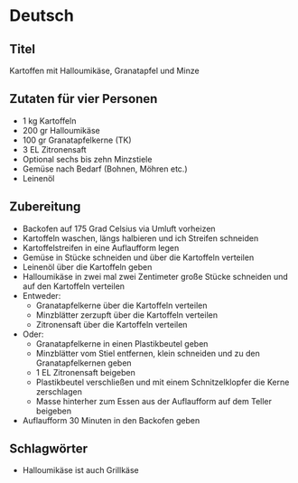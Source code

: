 # Deutsch

## Titel

Kartoffen mit Halloumikäse, Granatapfel und Minze

## Zutaten für vier Personen

* 1 kg Kartoffeln
* 200 gr Halloumikäse
* 100 gr Granatapfelkerne (TK)
* 3 EL Zitronensaft
* Optional sechs bis zehn Minzstiele
* Gemüse nach Bedarf (Bohnen, Möhren etc.)
* Leinenöl

## Zubereitung

* Backofen auf 175 Grad Celsius via Umluft vorheizen
* Kartoffeln waschen, längs halbieren und ich Streifen schneiden
* Kartoffelstreifen in eine Auflaufform legen
* Gemüse in Stücke schneiden und über die Kartoffeln verteilen
* Leinenöl über die Kartoffeln geben
* Halloumikäse in zwei mal zwei Zentimeter große Stücke schneiden und auf den Kartoffeln verteilen
* Entweder:
  * Granatapfelkerne über die Kartoffeln verteilen
  * Minzblätter zerzupft über die Kartoffeln verteilen
  * Zitronensaft über die Kartoffeln verteilen
* Oder:
  * Granatapfelkerne in einen Plastikbeutel geben
  * Minzblätter vom Stiel entfernen, klein schneiden und zu den Granatapfelkernen geben
  * 1 EL Zitronensaft beigeben
  * Plastikbeutel verschließen und mit einem Schnitzelklopfer die Kerne zerschlagen
  * Masse hinterher zum Essen aus der Auflaufform auf dem Teller beigeben
* Auflaufform 30 Minuten in den Backofen geben

## Schlagwörter

* Halloumikäse ist auch Grillkäse
